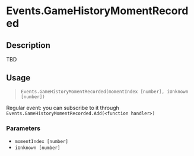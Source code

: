 # Events.GameHistoryMomentRecorded
## Description
TBD

## Usage
> `Events.GameHistoryMomentRecorded(momentIndex [number], iUnknown [number])`

Regular event: you can subscribe to it through `Events.GameHistoryMomentRecorded.Add(<function handler>)`

### Parameters
- `momentIndex [number]`
- `iUnknown [number]`